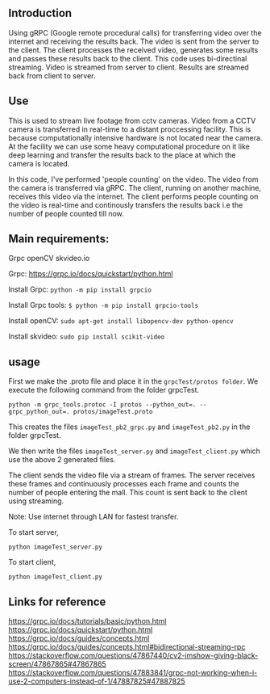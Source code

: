 ## Introduction
Using gRPC (Google remote procedural calls) for transferring video over the internet and receiving the results back. The video is sent from the server to the client. The client processes the received video, generates some results and passes these results back to the client. This code uses bi-directinal streaming. Video is streamed from server to client. Results are streamed back from client to server.


## Use
This is used to stream live footage from cctv cameras. Video from a CCTV camera is transferred in real-time to a distant proccessing facility. This is because computationally intensive hardware is not located near the camera. At the facility we can use some heavy computational procedure on it like deep learning and transfer the results back to the place at which the camera is located. 

In this code, I've performed 'people counting' on the video. The video from the camera is transferred via gRPC. The client, running on another machine, receives this video via the internet. The client performs people counting on the video is real-time and continously transfers the results back i.e the number of people counted till now. 


## Main requirements:

Grpc
openCV
skvideo.io

Grpc: https://grpc.io/docs/quickstart/python.html

Install Grpc: 
```python -m pip install grpcio```

Install Grpc tools:
```$ python -m pip install grpcio-tools```

Install openCV:
```sudo apt-get install libopencv-dev python-opencv```

Install skvideo: 
```sudo pip install scikit-video```


## usage

First we make the .proto file and place it in the ```grpcTest/protos folder```. We execute the following command from the folder grpcTest.

  ```python -m grpc_tools.protoc -I protos --python_out=. --grpc_python_out=. protos/imageTest.proto```
  
  This creates the files ```imageTest_pb2_grpc.py``` and ```imageTest_pb2.py``` in the folder grpcTest.
  
  We then write the files ```imageTest_server.py``` and ```imageTest_client.py``` which use the above 2 generated files.
  
The client sends the video file via a stream of frames. The server receives these frames and continuously processes each frame and counts the number of people entering the mall. This count is sent back to the client using streaming. 
  
Note: Use internet through LAN for fastest transfer.

To start server, 

  ```python imageTest_server.py```
   
To start client, 

   ```python imageTest_client.py```

## Links for reference

https://grpc.io/docs/tutorials/basic/python.html
https://grpc.io/docs/quickstart/python.html
https://grpc.io/docs/guides/concepts.html
https://grpc.io/docs/guides/concepts.html#bidirectional-streaming-rpc
https://stackoverflow.com/questions/47867440/cv2-imshow-giving-black-screen/47867865#47867865
https://stackoverflow.com/questions/47883841/grpc-not-working-when-i-use-2-computers-instead-of-1/47887825#47887825
